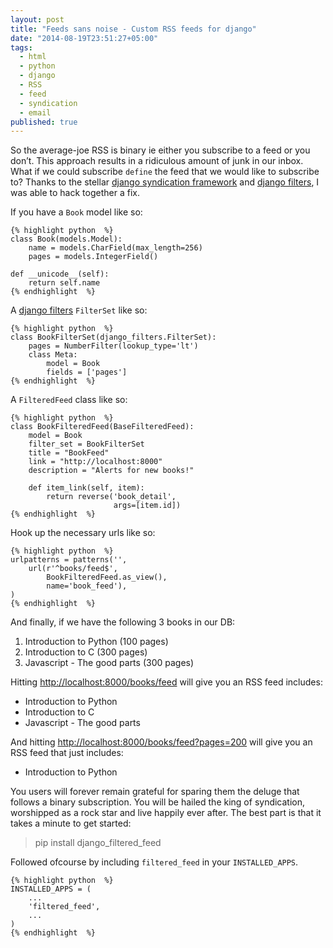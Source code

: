 ```yaml
---
layout: post
title: "Feeds sans noise - Custom RSS feeds for django"
date: "2014-08-19T23:51:27+05:00"
tags: 
  - html
  - python
  - django
  - RSS
  - feed
  - syndication
  - email
published: true
---
```


So the average-joe RSS is binary ie either you subscribe to a feed or you don’t. This approach results in a ridiculous amount of junk in our inbox. What if we could subscribe `define` the feed that we would like to subscribe to? Thanks to the stellar [django syndication framework](https://docs.djangoproject.com/en/dev/ref/contrib/syndication/) and [django filters](https://github.com/alex/django-filter), I was able to hack together a fix.

If you have a `Book` model like so:

    {% highlight python  %}
    class Book(models.Model):
        name = models.CharField(max_length=256)
        pages = models.IntegerField()

    def __unicode__(self):
        return self.name
    {% endhighlight  %}

A [django filters](https://github.com/alex/django-filter) `FilterSet` like so:

    {% highlight python  %}
    class BookFilterSet(django_filters.FilterSet):
        pages = NumberFilter(lookup_type='lt')
        class Meta:
            model = Book
            fields = ['pages']
    {% endhighlight  %}

A `FilteredFeed` class like so:

    {% highlight python  %}
    class BookFilteredFeed(BaseFilteredFeed):
        model = Book
        filter_set = BookFilterSet
        title = "BookFeed"
        link = "http://localhost:8000"
        description = "Alerts for new books!"

        def item_link(self, item):
            return reverse('book_detail', 
            			   args=[item.id])
    {% endhighlight  %}

Hook up the necessary urls like so:

    {% highlight python  %}
    urlpatterns = patterns('',
        url(r'^books/feed$', 
            BookFilteredFeed.as_view(), 
            name='book_feed'),
    )
    {% endhighlight  %}

And finally, if we have the following 3 books in our DB:

1.  Introduction to Python (100 pages)
2.  Introduction to C (300 pages)
3.  Javascript - The good parts (300 pages)

Hitting [http://localhost:8000/books/feed](http://localhost:8000/books/feed) will give you an RSS feed includes:

-   Introduction to Python
-   Introduction to C
-   Javascript - The good parts

And hitting [http://localhost:8000/books/feed?pages=200](http://localhost:8000/books/feed?pages=200) will give you an RSS feed that just includes:

-   Introduction to Python

You users will forever remain grateful for sparing them the deluge that follows a binary subscription. You will be hailed the king of syndication, worshipped as a rock star and live happily ever after. The best part is that it takes a minute to get started:

> pip install django_filtered_feed

Followed ofcourse by including `filtered_feed` in your `INSTALLED_APPS`.

    {% highlight python  %}
    INSTALLED_APPS = (
        ...
        'filtered_feed',
        ...
    )
    {% endhighlight  %}

